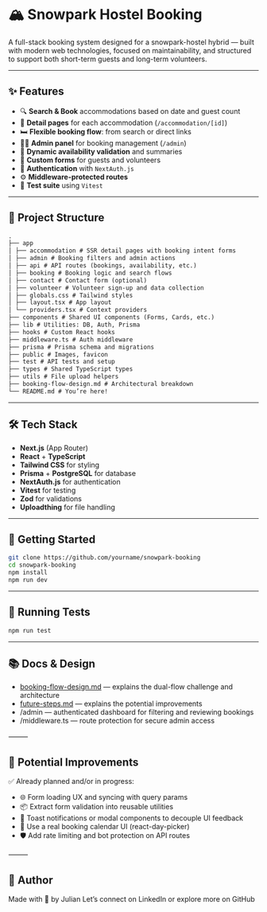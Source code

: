 # 🏔️ Snowpark Hostel Booking

A full-stack booking system designed for a snowpark-hostel hybrid — built with modern web technologies, focused on maintainability, and structured to support both short-term guests and long-term volunteers.

---

## ✨ Features

- 🔍 **Search & Book** accommodations based on date and guest count
- 📄 **Detail pages** for each accommodation (`/accommodation/[id]`)
- 🛏️ **Flexible booking flow**: from search or direct links
- 🧑‍💻 **Admin panel** for booking management (`/admin`)
- 📅 **Dynamic availability validation** and summaries
- 🧠 **Custom forms** for guests and volunteers
- 🔐 **Authentication** with `NextAuth.js`
- ⚙️ **Middleware-protected routes**
- 🧪 **Test suite** using `Vitest`

---

## 🧱 Project Structure

```txt
.
├── app
│ ├── accommodation # SSR detail pages with booking intent forms
│ ├── admin # Booking filters and admin actions
│ ├── api # API routes (bookings, availability, etc.)
│ ├── booking # Booking logic and search flows
│ ├── contact # Contact form (optional)
│ ├── volunteer # Volunteer sign-up and data collection
│ ├── globals.css # Tailwind styles
│ ├── layout.tsx # App layout
│ └── providers.tsx # Context providers
├── components # Shared UI components (Forms, Cards, etc.)
├── lib # Utilities: DB, Auth, Prisma
├── hooks # Custom React hooks
├── middleware.ts # Auth middleware
├── prisma # Prisma schema and migrations
├── public # Images, favicon
├── test # API tests and setup
├── types # Shared TypeScript types
├── utils # File upload helpers
├── booking-flow-design.md # Architectural breakdown
└── README.md # You’re here!
```

---

## 🛠️ Tech Stack

- **Next.js** (App Router)
- **React** + **TypeScript**
- **Tailwind CSS** for styling
- **Prisma** + **PostgreSQL** for database
- **NextAuth.js** for authentication
- **Vitest** for testing
- **Zod** for validations
- **Uploadthing** for file handling

---

## 🚀 Getting Started

```bash
git clone https://github.com/yourname/snowpark-booking
cd snowpark-booking
npm install
npm run dev
```

---

## 🧪 Running Tests

```bash
npm run test
```

---

## 📚 Docs & Design

- [booking-flow-design.md](./booking-flow-design.md) — explains the dual-flow challenge and architecture
- [future-steps.md](./future-steps.md) — explains the potential improvements
- /admin — authenticated dashboard for filtering and reviewing bookings
- /middleware.ts — route protection for secure admin access

⸻

## 🔮 Potential Improvements

✅ Already planned and/or in progress:

- 🌐 Form loading UX and syncing with query params
- 📦 Extract form validation into reusable utilities
- 🔁 Toast notifications or modal components to decouple UI feedback
- 📅 Use a real booking calendar UI (react-day-picker)
- 🛡️ Add rate limiting and bot protection on API routes

⸻

## 👤 Author

Made with 💚 by Julian
Let’s connect on LinkedIn or explore more on GitHub
